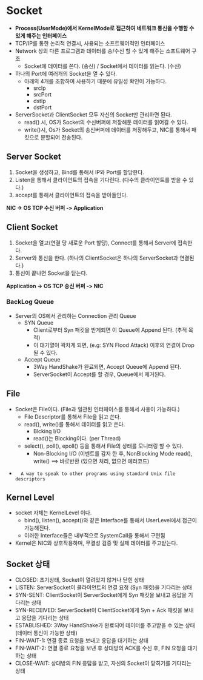 # Socket
- **Process(UserMode)에서 KernelMode로 접근하여 네트워크 통신을 수행할 수 있게 해주는 인터페이스**
- TCP/IP를 통한 논리적 연결시, 사용되는 소프트웨어적인 인터페이스
- Network 상의 다른 프로그램과 데이터를 송/수신 할 수 있게 해주는 소프트웨어 구조
  - Socket에 데이터를 쓴다. (송신) / Socket에서 데이터를 읽는다. (수신)
- 하나의 Port에 여러개의 Socket을 열 수 있다.
  - 아래의 4개를 조합하여 사용하기 때문에 유일성 확인이 가능하다.
    - srcIp
    - srcPort
    - dstIp
    - dstPort
- ServerSocket과 ClientSocket 모두 자신의 Socket만 관리하면 된다.
  - read() 시, OS가 Socket의 수신버퍼에 저장해둔 데이터를 읽어갈 수 있다.
  - write()시, Os가 Socket의 송신버퍼에 데이터를 저장해두고, NIC를 통해서 패킷으로 분할되어 전송된다.

## Server Socket
1. Socket을 생성하고, Bind를 통해서 IP와 Port를 할당한다.
2. Listen을 통해서 클라이언트의 접속을 기다린다. (다수의 클라이언트를 받을 수 있다.)
3. accept를 통해서 클라이언트의 접속을 받아들인다.

**NIC -> OS TCP 수신 버퍼 -> Application**

## Client Socket
1. Socket을 열고(연결 당 새로운 Port 할당), Connect를 통해서 Server에 접속한다.
2. Server와 통신을 한다. (하나의 ClientSocket은 하나의 ServerSocket과 연결된다.)
3. 통신이 끝나면 Socket을 닫는다.

**Application -> OS TCP 송신 버퍼 -> NIC**

### BackLog Queue
- Server의 OS에서 관리하는 Connection 관리 Queue
  - SYN Queue
    - Client로부터 Syn 패킷을 받게되면 이 Queue에 Append 된다. (추적 목적)
    - 이 대기열이 꽉차게 되면, (e.g: SYN Flood Attack) 이후의 연결이 Drop 될 수 있다.
  - Accept Queue
    - 3Way HandShake가 완료되면, Accept Queue에 Append 된다.
    - ServerSocket이 Accept를 할 경우, Queue에서 제거된다.

## File
- Socket은 File이다. (File과 일관된 인터페이스를 통해서 사용이 가능하다.)
  - File Descriptor를 통해서 File을 읽고 쓴다.
  - read(), write()를 통해서 데이터를 읽고 쓴다.
    - Blcking I/O
    - read()는 Blocking이다. (per Thread)
  - select(), poll(), epoll() 등을 통해서 File의 상태를 모니터링 할 수 있다.
    - Non-Blocking I/O (이벤트를 감지 한 후, NonBlocking Mode read(), write() ==> 바로반환 (있으면 처리, 없으면 에러코드)
- ```text
    A way to speak to other programs using standard Unix file descriptors
  ```

## Kernel Level
- socket 자체는 KernelLevel 이다.
  - bind(), listen(), accept()와 같은 Interface를 통해서 UserLevel에서 접근이 가능해진다.
  - 이러한 Interface들은 내부적으로 SystemCall을 통해서 구현됨
- Kernel은 NIC와 상호작용하며, 무결성 검증 및 실제 데이터를 주고받는다.


## Socket 상태
- CLOSED: 초기상태, Socket이 열려있지 않거나 닫힌 상태
- LISTEN: ServerSocket이 클라이언트의 연결 요청 (Syn 패킷)을 기다리는 상태
- SYN-SENT: ClientSocket이 ServerSocket에게 Syn 패킷을 보내고 응답을 기다리는 상태
- SYN-RECEIVED: ServerSocket이 ClientSocket에게 Syn + Ack 패킷을 보내고 응답을 기다리는 상태
- ESTABLISHED: 3Way HandShake가 완료되어 데이터를 주고받을 수 있는 상태 (데이터 통신이 가능한 상태)
- FIN-WAIT-1: 연결 종료 요청을 보내고 응답을 대기하는 상태
- FIN-WAIT-2: 연결 종료 요청을 보낸 후 상대방의 ACK를 수신 후, FIN 요청을 대기하는 상태
- CLOSE-WAIT: 상대방의 FIN 응답을 받고, 자신의 Socket이 닫히기를 기다리는  상태